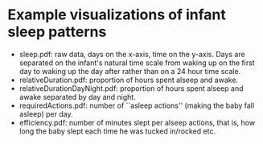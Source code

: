 # Example visualizations of infant sleep patterns

 * sleep.pdf: raw data, days on the x-axis, time on the y-axis. Days are separated on the infant's natural time scale from waking up on the first day
   to waking up the day after rather than on a 24 hour time scale.
 * relativeDuration.pdf: proportion of hours spent alseep and awake.
 * relativeDurationDayNight.pdf: proportion of hours spent alseep and awake separated by day and night.
 * requiredActions.pdf: number of ``asleep actions'' (making the baby fall asleep) per day.
 * efficiency.pdf: number of minutes slept per alseep actions, that is, how long the baby slept each time he was tucked in/rocked etc.
